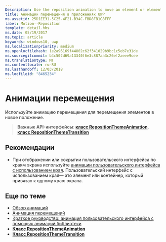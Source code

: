 ```yaml
---
Description: Use the reposition animation to move an element or elements into a new position.
title: Анимации перемещения в приложениях UWP
ms.assetid: 25D1EE31-5C25-4F21-B34C-FBD8FB1C8FFF
label: Motion--Reposition
template: detail.hbs
ms.date: 05/19/2017
ms.topic: article
keywords: windows10, uwp
ms.localizationpriority: medium
ms.openlocfilehash: 1e2a96169f44802c62f341029b9bc1c5eb7e31de
ms.sourcegitcommit: b4c502d69a13340f6e3c887aa3c26ef2aeee9cee
ms.translationtype: MT
ms.contentlocale: ru-RU
ms.lasthandoff: 12/03/2018
ms.locfileid: "8465234"
---
```

# <a name="reposition-animations"></a>Анимации перемещения



Используйте анимацию перемещения для перемещения элементов в новое положение.

> **Важные API-интерфейсы**: [**класс RepositionThemeAnimation**](https://msdn.microsoft.com/library/windows/apps/br210421), [**класс RepositionThemeTransition**](https://msdn.microsoft.com/library/windows/apps/br210429)

## <a name="dos-and-donts"></a>Рекомендации


-   При отображении или сокрытии пользовательского интерфейса по краям экрана используйте [анимации пользовательского интерфейса с использованием края](motion-edgebased.md). Пользовательский интерфейс с использованием края— это элемент или контейнер, который привязан к одному краю экрана.


## <a name="related-articles"></a>Еще по теме

* [Обзор анимаций](https://msdn.microsoft.com/library/windows/apps/mt187350)
* [Анимация перемещений](https://msdn.microsoft.com/library/windows/apps/xaml/jj649434)
* [Краткое руководство: анимация пользовательского интерфейса с помощью анимаций библиотеки](https://msdn.microsoft.com/library/windows/apps/xaml/hh452703)
* [**Класс RepositionThemeAnimation**](https://msdn.microsoft.com/library/windows/apps/br210421)
* [**Класс RepositionThemeTransition**](https://msdn.microsoft.com/library/windows/apps/br210429)


 





